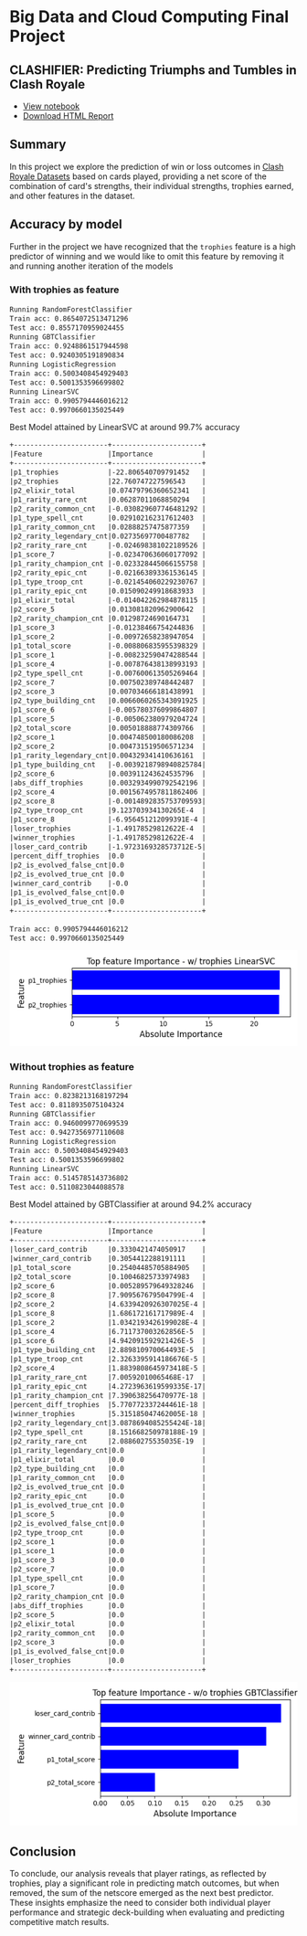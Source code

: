 # Big Data and Cloud Computing Final Project

## CLASHIFIER: Predicting Triumphs and Tumbles in Clash Royale

- [View notebook](bdcc_final_project.ipynb)
- [Download HTML Report](bdcc_final_project.html)

## Summary

In this project we explore the prediction of win or loss outcomes in [Clash Royale Datasets](https://www.kaggle.com/datasets?search=clash+royale) based on cards played, providing a net score of the combination of card's strengths, their individual strengths, trophies earned, and other features in the dataset.

## Accuracy by model
Further in the project we have recognized that the `trophies` feature is a high predictor of winning and we would like to omit this feature by removing it and running another iteration of the models

### With trophies as feature
```commandline
Running RandomForestClassifier
Train acc: 0.8654072513471296
Test acc: 0.8557170959024455
Running GBTClassifier
Train acc: 0.9248861517944598
Test acc: 0.9240305191890834
Running LogisticRegression
Train acc: 0.5003408454929403
Test acc: 0.5001353596699802
Running LinearSVC
Train acc: 0.9905794446016212
Test acc: 0.9970660135025449
```
Best Model attained by LinearSVC at around 99.7% accuracy
```commandline
+-----------------------+----------------------+
|Feature                |Importance            |
+-----------------------+----------------------+
|p1_trophies            |-22.806540709791452   |
|p2_trophies            |22.760747227596543    |
|p2_elixir_total        |0.07479796360652341   |
|p1_rarity_rare_cnt     |0.06287011068850294   |
|p2_rarity_common_cnt   |-0.030829607746481292 |
|p1_type_spell_cnt      |0.029102162317612403  |
|p1_rarity_common_cnt   |0.02888257475877359   |
|p2_rarity_legendary_cnt|0.02735697700487782   |
|p2_rarity_rare_cnt     |-0.024698381022189526 |
|p1_score_7             |-0.023470636060177092 |
|p1_rarity_champion_cnt |-0.023328445066155758 |
|p2_rarity_epic_cnt     |-0.021663893361536145 |
|p1_type_troop_cnt      |-0.021454060229230767 |
|p1_rarity_epic_cnt     |0.015090249918683933  |
|p1_elixir_total        |-0.014042262984878115 |
|p2_score_5             |0.013081820962900642  |
|p2_rarity_champion_cnt |0.01298724690164731   |
|p1_score_3             |-0.01238466754244836  |
|p1_score_2             |-0.00972658238947054  |
|p1_total_score         |-0.008806835955398329 |
|p1_score_1             |-0.008232590474288544 |
|p1_score_4             |-0.007876438138993193 |
|p2_type_spell_cnt      |-0.007600613505269464 |
|p2_score_7             |0.007502389748442487  |
|p2_score_3             |0.007034666181438991  |
|p2_type_building_cnt   |0.0066060265343091925 |
|p1_score_6             |-0.005780376099864807 |
|p1_score_5             |-0.005062380979204724 |
|p2_total_score         |0.005018888774309766  |
|p2_score_1             |0.004748500180086208  |
|p2_score_2             |0.004731519506571234  |
|p1_rarity_legendary_cnt|0.004329341410636161  |
|p1_type_building_cnt   |-0.0039218798940825784|
|p2_score_6             |0.003911243624535796  |
|abs_diff_trophies      |0.0032934990792542196 |
|p2_score_4             |0.0015674957811862406 |
|p2_score_8             |-0.0014892835753709593|
|p2_type_troop_cnt      |9.123703934130265E-4  |
|p1_score_8             |-6.956451212099391E-4 |
|loser_trophies         |-1.49178529812622E-4  |
|winner_trophies        |-1.49178529812622E-4  |
|loser_card_contrib     |-1.9723169328573712E-5|
|percent_diff_trophies  |0.0                   |
|p2_is_evolved_false_cnt|0.0                   |
|p2_is_evolved_true_cnt |0.0                   |
|winner_card_contrib    |-0.0                  |
|p1_is_evolved_false_cnt|0.0                   |
|p1_is_evolved_true_cnt |0.0                   |
+-----------------------+----------------------+

Train acc: 0.9905794446016212
Test acc: 0.9970660135025449
```
![with_trophies](images/with_trophies.png)

### Without trophies as feature
```commandline
Running RandomForestClassifier
Train acc: 0.8238213168197294
Test acc: 0.8118935075104324
Running GBTClassifier
Train acc: 0.9460099770699539
Test acc: 0.9427356977110608
Running LogisticRegression
Train acc: 0.5003408454929403
Test acc: 0.5001353596699802
Running LinearSVC
Train acc: 0.5145785143736802
Test acc: 0.5110823044088578
```
Best Model attained by GBTClassifier at around 94.2% accuracy
```commandline
+-----------------------+----------------------+
|Feature                |Importance            |
+-----------------------+----------------------+
|loser_card_contrib     |0.3330421474050917    |
|winner_card_contrib    |0.3054412288191111    |
|p1_total_score         |0.25404485705884905   |
|p2_total_score         |0.10046825733974983   |
|p2_score_6             |0.005289579649328246  |
|p2_score_8             |7.909567679504799E-4  |
|p2_score_2             |4.6339420926307025E-4 |
|p1_score_8             |1.686172161717989E-4  |
|p1_score_2             |1.0342193426199028E-4 |
|p1_score_4             |6.711737003262856E-5  |
|p1_score_6             |4.942091592921426E-5  |
|p1_type_building_cnt   |2.889810970064493E-5  |
|p1_type_troop_cnt      |2.3263395914186676E-5 |
|p2_score_4             |1.8839808645973418E-5 |
|p1_rarity_rare_cnt     |7.00592010065468E-17  |
|p1_rarity_epic_cnt     |4.2723963619599335E-17|
|p1_rarity_champion_cnt |7.390638256470977E-18 |
|percent_diff_trophies  |5.770772337244461E-18 |
|winner_trophies        |5.315185047462005E-18 |
|p2_rarity_legendary_cnt|3.0878694085255424E-18|
|p2_type_spell_cnt      |8.151668250978188E-19 |
|p2_rarity_rare_cnt     |2.08860275535035E-19  |
|p1_rarity_legendary_cnt|0.0                   |
|p1_elixir_total        |0.0                   |
|p2_type_building_cnt   |0.0                   |
|p1_rarity_common_cnt   |0.0                   |
|p2_is_evolved_true_cnt |0.0                   |
|p2_rarity_epic_cnt     |0.0                   |
|p1_is_evolved_true_cnt |0.0                   |
|p1_score_5             |0.0                   |
|p2_is_evolved_false_cnt|0.0                   |
|p2_type_troop_cnt      |0.0                   |
|p2_score_1             |0.0                   |
|p1_score_1             |0.0                   |
|p1_score_3             |0.0                   |
|p2_score_7             |0.0                   |
|p1_type_spell_cnt      |0.0                   |
|p1_score_7             |0.0                   |
|p2_rarity_champion_cnt |0.0                   |
|abs_diff_trophies      |0.0                   |
|p2_score_5             |0.0                   |
|p2_elixir_total        |0.0                   |
|p2_rarity_common_cnt   |0.0                   |
|p2_score_3             |0.0                   |
|p1_is_evolved_false_cnt|0.0                   |
|loser_trophies         |0.0                   |
+-----------------------+----------------------+
```
![](images/without_trophies.png)

## Conclusion
To conclude, our analysis reveals that player ratings, as reflected by trophies, play a significant role in predicting match outcomes, but when removed, the sum of the netscore emerged as the next best predictor. These insights emphasize the need to consider both individual player performance and strategic deck-building when evaluating and predicting competitive match results.